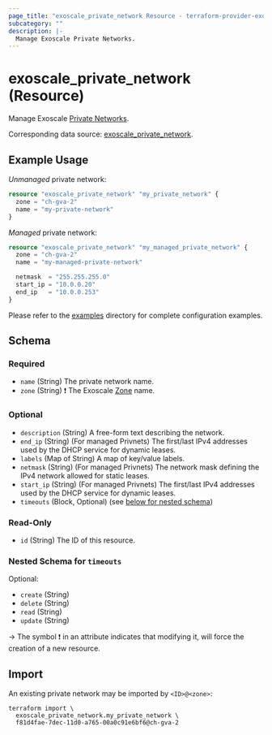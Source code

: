 ```yaml
---
page_title: "exoscale_private_network Resource - terraform-provider-exoscale"
subcategory: ""
description: |-
  Manage Exoscale Private Networks.
---
```


# exoscale_private_network (Resource)

Manage Exoscale [Private Networks](https://community.exoscale.com/documentation/compute/private-networks/).

Corresponding data source: [exoscale_private_network](../data-sources/private_network.md).

## Example Usage

*Unmanaged* private network:

```terraform
resource "exoscale_private_network" "my_private_network" {
  zone = "ch-gva-2"
  name = "my-private-network"
}
```

*Managed* private network:

```terraform
resource "exoscale_private_network" "my_managed_private_network" {
  zone = "ch-gva-2"
  name = "my-managed-private-network"

  netmask  = "255.255.255.0"
  start_ip = "10.0.0.20"
  end_ip   = "10.0.0.253"
}
```

Please refer to the [examples](https://github.com/exoscale/terraform-provider-exoscale/tree/master/examples/)
directory for complete configuration examples.

<!-- schema generated by tfplugindocs -->
## Schema

### Required

- `name` (String) The private network name.
- `zone` (String) ❗ The Exoscale [Zone](https://www.exoscale.com/datacenters/) name.

### Optional

- `description` (String) A free-form text describing the network.
- `end_ip` (String) (For managed Privnets) The first/last IPv4 addresses used by the DHCP service for dynamic leases.
- `labels` (Map of String) A map of key/value labels.
- `netmask` (String) (For managed Privnets) The network mask defining the IPv4 network allowed for static leases.
- `start_ip` (String) (For managed Privnets) The first/last IPv4 addresses used by the DHCP service for dynamic leases.
- `timeouts` (Block, Optional) (see [below for nested schema](#nestedblock--timeouts))

### Read-Only

- `id` (String) The ID of this resource.

<a id="nestedblock--timeouts"></a>
### Nested Schema for `timeouts`

Optional:

- `create` (String)
- `delete` (String)
- `read` (String)
- `update` (String)

-> The symbol ❗ in an attribute indicates that modifying it, will force the creation of a new resource.

## Import

An existing private network may be imported by `<ID>@<zone>`:

```shell
terraform import \
  exoscale_private_network.my_private_network \
  f81d4fae-7dec-11d0-a765-00a0c91e6bf6@ch-gva-2
```
